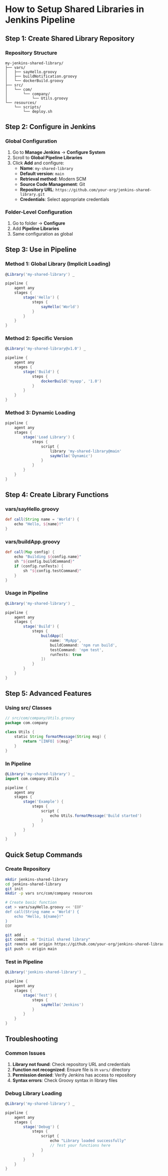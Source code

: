 # How to Setup Shared Libraries in Jenkins Pipeline

## Step 1: Create Shared Library Repository

### Repository Structure
```
my-jenkins-shared-library/
├── vars/
│   ├── sayHello.groovy
│   ├── buildNotification.groovy
│   └── dockerBuild.groovy
├── src/
│   └── com/
│       └── company/
│           └── Utils.groovy
└── resources/
    └── scripts/
        └── deploy.sh
```

## Step 2: Configure in Jenkins

### Global Configuration
1. Go to **Manage Jenkins** → **Configure System**
2. Scroll to **Global Pipeline Libraries**
3. Click **Add** and configure:
   - **Name**: `my-shared-library`
   - **Default version**: `main`
   - **Retrieval method**: Modern SCM
   - **Source Code Management**: Git
   - **Repository URL**: `https://github.com/your-org/jenkins-shared-library.git`
   - **Credentials**: Select appropriate credentials

### Folder-Level Configuration
1. Go to folder → **Configure**
2. Add **Pipeline Libraries**
3. Same configuration as global

## Step 3: Use in Pipeline

### Method 1: Global Library (Implicit Loading)
```groovy
@Library('my-shared-library') _

pipeline {
    agent any
    stages {
        stage('Hello') {
            steps {
                sayHello('World')
            }
        }
    }
}
```

### Method 2: Specific Version
```groovy
@Library('my-shared-library@v1.0') _

pipeline {
    agent any
    stages {
        stage('Build') {
            steps {
                dockerBuild('myapp', '1.0')
            }
        }
    }
}
```

### Method 3: Dynamic Loading
```groovy
pipeline {
    agent any
    stages {
        stage('Load Library') {
            steps {
                script {
                    library 'my-shared-library@main'
                    sayHello('Dynamic')
                }
            }
        }
    }
}
```

## Step 4: Create Library Functions

### vars/sayHello.groovy
```groovy
def call(String name = 'World') {
    echo "Hello, ${name}!"
}
```

### vars/buildApp.groovy
```groovy
def call(Map config) {
    echo "Building ${config.name}"
    sh "${config.buildCommand}"
    if (config.runTests) {
        sh "${config.testCommand}"
    }
}
```

### Usage in Pipeline
```groovy
@Library('my-shared-library') _

pipeline {
    agent any
    stages {
        stage('Build') {
            steps {
                buildApp([
                    name: 'MyApp',
                    buildCommand: 'npm run build',
                    testCommand: 'npm test',
                    runTests: true
                ])
            }
        }
    }
}
```

## Step 5: Advanced Features

### Using src/ Classes
```groovy
// src/com/company/Utils.groovy
package com.company

class Utils {
    static String formatMessage(String msg) {
        return "[INFO] ${msg}"
    }
}
```

### In Pipeline
```groovy
@Library('my-shared-library') _
import com.company.Utils

pipeline {
    agent any
    stages {
        stage('Example') {
            steps {
                script {
                    echo Utils.formatMessage('Build started')
                }
            }
        }
    }
}
```

## Quick Setup Commands

### Create Repository
```bash
mkdir jenkins-shared-library
cd jenkins-shared-library
git init
mkdir -p vars src/com/company resources

# Create basic function
cat > vars/sayHello.groovy << 'EOF'
def call(String name = 'World') {
    echo "Hello, ${name}!"
}
EOF

git add .
git commit -m "Initial shared library"
git remote add origin https://github.com/your-org/jenkins-shared-library.git
git push -u origin main
```

### Test in Pipeline
```groovy
@Library('jenkins-shared-library') _

pipeline {
    agent any
    stages {
        stage('Test') {
            steps {
                sayHello('Jenkins')
            }
        }
    }
}
```

## Troubleshooting

### Common Issues
1. **Library not found**: Check repository URL and credentials
2. **Function not recognized**: Ensure file is in `vars/` directory
3. **Permission denied**: Verify Jenkins has access to repository
4. **Syntax errors**: Check Groovy syntax in library files

### Debug Library Loading
```groovy
@Library('my-shared-library') _

pipeline {
    agent any
    stages {
        stage('Debug') {
            steps {
                script {
                    echo "Library loaded successfully"
                    // Test your functions here
                }
            }
        }
    }
}
```